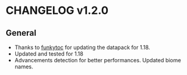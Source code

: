# CHANGELOG v1.2.0

## General

- Thanks to [funkytoc](https://www.planetminecraft.com/member/funkytoc/) for updating the datapack for 1.18.
- Updated and tested for 1.18
- Advancements detection for better performances. Updated biome names.
